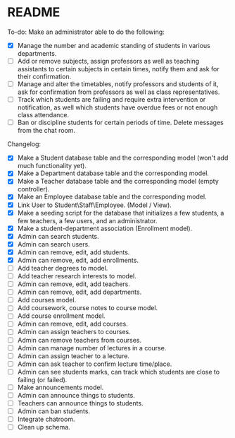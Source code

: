 # README

To-do:
Make an administrator able to do the following:
- [x] Manage the number and academic standing of students in various departments.
- [ ] Add or remove subjects, assign professors as well as teaching assistants to certain subjects in certain times, notify them and ask for their confirmation.
- [ ] Manage and alter the timetables, notify professors and students of it, ask for confirmation from professors as well as class representatives.
- [ ] Track which students are failing and require extra intervention or notification, as well which students have overdue fees or not enough class attendance.
- [ ] Ban or discipline students for certain periods of time. Delete messages from the chat room.

Changelog:
- [x] Make a Student database table and the corresponding model (won't add much functionality yet).
- [x] Make a Department database table and the corresponding model.
- [x] Make a Teacher database table and the corresponding model (empty controller).
- [x] Make an Employee database table and the corresponding model.
- [x] Link User to Student\Staff\Employee. (Model / View).
- [x] Make a seeding script for the database that initializes a few students, a few teachers, a few users, and an administrator.
- [x] Make a student-department association (Enrollment model).
- [x] Admin can search students.
- [x] Admin can search users.
- [x] Admin can remove, edit, add students.
- [x] Admin can remove, edit, add enrollments.
- [ ] Add teacher degrees to model.
- [ ] Add teacher research interests to model.
- [ ] Admin can remove, edit, add teachers.
- [ ] Admin can remove, edit, add departments.
- [ ] Add courses model.
- [ ] Add coursework, course notes to course model.
- [ ] Add course enrollment model.
- [ ] Admin can remove, edit, add courses.
- [ ] Admin can assign teachers to courses.
- [ ] Admin can remove teachers from courses.
- [ ] Admin can manage number of lectures in a course.
- [ ] Admin can assign teacher to a lecture.
- [ ] Admin can ask teacher to confirm lecture time/place.
- [ ] Admin can see students marks, can track which students are close to failing (or failed).
- [ ] Make announcements model.
- [ ] Admin can announce things to students.
- [ ] Teachers can announce things to students.
- [ ] Admin can ban students.
- [ ] Integrate chatroom.
- [ ] Clean up schema.